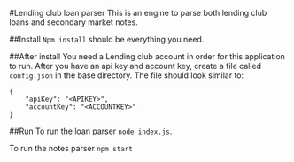 #Lending club loan parser
This is an engine to parse both lending club loans and secondary market notes.

##Install
`Npm install` should be everything you need.

##After install
You need a Lending club account in order for this application to run. After you have an api key and account key, create a file called `config.json` in the base directory. The file should look similar to:

	
~~~~
{
	"apiKey": "<APIKEY>",
	"accountKey": "<ACCOUNTKEY>"
}
~~~~


##Run
To run the loan parser `node index.js`.

To run the notes parser `npm start` 